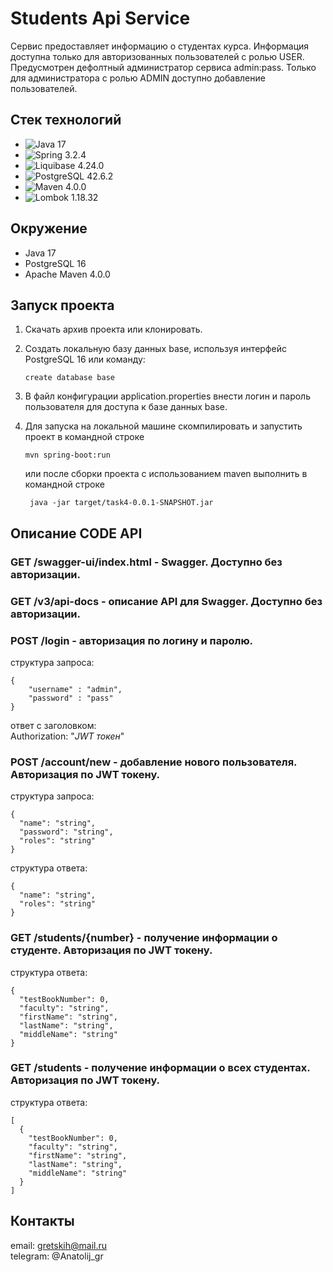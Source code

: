 # Students Api Service
Cервис предоставляет информацию о студентах курса. Информация доступна только для авторизованных пользователей с ролью USER.
Предусмотрен дефолтный администратор сервиса admin:pass. Только для администратора с ролью ADMIN доступно добавление пользователей.


## Стек технологий
- ![Java 17](https://img.shields.io/badge/Java-17-blue)
- ![Spring 3.2.4](https://img.shields.io/badge/Spring%20Boot%203.2.4-white?style=flat&logo=Spring)
- ![Liquibase 4.24.0](https://img.shields.io/badge/Liquibase_4.24.0-white?style=flat&logo=Liquibase&logoColor=blue
  )
- ![PostgreSQL 42.6.2](https://img.shields.io/badge/PostgreSQL_42.3.8-white?style=flat&logo=PostgreSQL&logoColor=blue
  )
- ![Maven 4.0.0](https://img.shields.io/badge/Maven%204.0.0-white?style=flat&logo=Apache%20Maven&logoColor=red
  )
- ![Lombok 1.18.32](https://img.shields.io/badge/Lombok%201.18.26-white?style=flat
  )

## Окружение
- Java 17
- PostgreSQL 16
- Apache Maven 4.0.0

## Запуск проекта
1. Скачать архив проекта или клонировать.
2. Создать локальную базу данных base, используя интерфейс PostgreSQL 16 или команду:

   ```create database base```

3. В файл конфигурации application.properties внести логин и пароль пользователя для доступа к базе данных base.
4. Для запуска на локальной машине скомпилировать и запустить проект в командной строке

   ```mvn spring-boot:run```

   или после сборки проекта с использованием maven выполнить в командной строке

   ``` java -jar target/task4-0.0.1-SNAPSHOT.jar```

## Описание CODE API

### GET /swagger-ui/index.html - Swagger. Доступно без авторизации.

### GET /v3/api-docs - описание API для Swagger. Доступно без авторизации.

### POST /login - авторизация по логину и паролю. 

структура запроса:
```
{
    "username" : "admin",
    "password" : "pass"
}
```

ответ с заголовком:<br>
Authorization: "*JWT токен*"

### POST /account/new - добавление нового пользователя. Авторизация по JWT токену.

структура запроса:
```
{
  "name": "string",
  "password": "string",
  "roles": "string"
}
```
структура ответа:
```
{
  "name": "string",
  "roles": "string"
}
```

### GET /students/{number} - получение информации о студенте. Авторизация по JWT токену.

структура ответа:
```
{
  "testBookNumber": 0,
  "faculty": "string",
  "firstName": "string",
  "lastName": "string",
  "middleName": "string"
}
```

### GET /students - получение информации о всех студентах. Авторизация по JWT токену.

структура ответа:
```
[
  {
    "testBookNumber": 0,
    "faculty": "string",
    "firstName": "string",
    "lastName": "string",
    "middleName": "string"
  }
]
```

## Контакты

email: gretskih@mail.ru <br/>
telegram: @Anatolij_gr